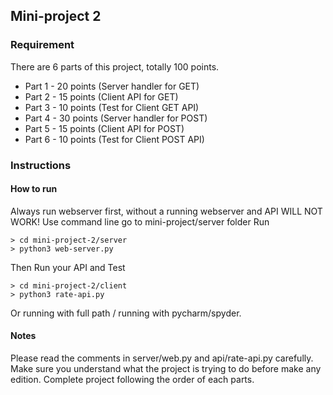 ## Mini-project 2

### Requirement
There are 6 parts of this project, totally 100 points.
* Part 1 - 20 points (Server handler for GET)
* Part 2 - 15 points (Client API for GET)
* Part 3 - 10 points (Test for Client GET API)
* Part 4 - 30 points (Server handler for POST)
* Part 5 - 15 points (Client API for POST)
* Part 6 - 10 points (Test for Client POST API)

### Instructions 
#### How to run 
Always run webserver first, without a running webserver and API WILL NOT WORK!
Use command line go to mini-project/server folder
Run 
```
> cd mini-project-2/server
> python3 web-server.py
```
Then Run your API and Test
```
> cd mini-project-2/client
> python3 rate-api.py
```
Or running with full path / running with pycharm/spyder. 

#### Notes
Please read the comments in server/web.py and api/rate-api.py carefully.
Make sure you understand what the project is trying to do before make any edition.
Complete project following the order of each parts.
